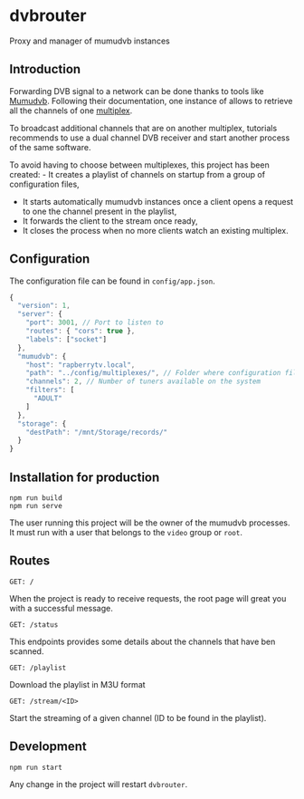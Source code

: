 # dvbrouter

Proxy and manager of mumudvb instances

## Introduction

Forwarding DVB signal to a network can be done thanks to tools like [Mumudvb](https://mumudvb.net/). Following their documentation, one instance of allows to retrieve all the channels of one [multiplex](https://en.wikipedia.org/wiki/Multiplex_(television)).

To broadcast additional channels that are on another multiplex, tutorials recommends to use a dual channel DVB receiver and start another process of the same software.

To avoid having to choose between multiplexes, this project has been created: - It creates a playlist of channels on startup from a group of configuration files,
- It starts automatically mumudvb instances once a client opens a request to one the channel present in the playlist,
- It forwards the client to the stream once ready,
- It closes the process when no more clients watch an existing multiplex.

## Configuration

The configuration file can be found in `config/app.json`.

```js
{
  "version": 1,
  "server": {
    "port": 3001, // Port to listen to
    "routes": { "cors": true },
    "labels": ["socket"]
  },
  "mumudvb": {
    "host": "rapberrytv.local",
    "path": "../config/multiplexes/", // Folder where configuration files are stored
    "channels": 2, // Number of tuners available on the system
    "filters": [
      "ADULT"
    ]
  },
  "storage": {
    "destPath": "/mnt/Storage/records/"
  }
}
```

## Installation for production

```
npm run build
npm run serve
```

The user running this project will be the owner of the mumudvb processes. It must run with a user that belongs to the `video` group or `root`.

## Routes

```
GET: /
```

When the project is ready to receive requests, the root page will great you with a successful message.

```
GET: /status
```

This endpoints provides some details about the channels that have ben scanned.

```
GET: /playlist
```

Download the playlist in M3U format

```
GET: /stream/<ID>
```

Start the streaming of a given channel (ID to be found in the playlist).

## Development

```
npm run start
```

Any change in the project will restart `dvbrouter`.
